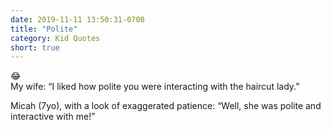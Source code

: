 ```yaml
---
date: 2019-11-11 13:50:31-0700
title: "Polite"
category: Kid Quotes
short: true
---
```


😂  
My wife: “I liked how polite you were interacting with the haircut lady.”

Micah (7yo), with a look of exaggerated patience: “Well, she was polite and interactive with me!”
